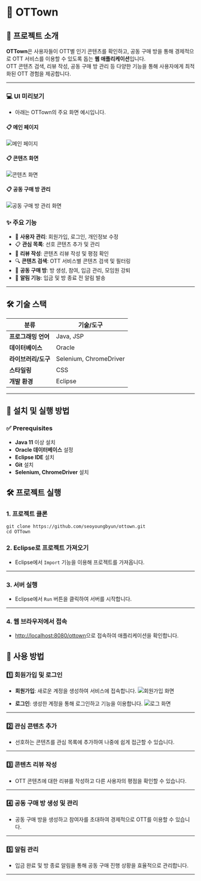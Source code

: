 # 🌟 OTTown

## 📌 프로젝트 소개

**OTTown**은 사용자들이 OTT별 인기 콘텐츠를 확인하고, 공동 구매 방을 통해 경제적으로 OTT 서비스를 이용할 수 있도록 돕는 **웹 애플리케이션**입니다.  
OTT 콘텐츠 검색, 리뷰 작성, 공동 구매 방 관리 등 다양한 기능을 통해 사용자에게 최적화된 OTT 경험을 제공합니다.

---

### 💻 UI 미리보기
- 아래는 OTTown의 주요 화면 예시입니다.

#### 📋 메인 페이지
![메인 페이지](https://github.com/user-attachments/assets/9c9e15a4-0586-47bc-b867-0a8f934ee20d)

#### 📋 콘텐츠 화면
![콘텐츠 화면](https://via.placeholder.com/800x400)

#### 📋 공동 구매 방 관리
![공동 구매 방 관리 화면](https://via.placeholder.com/800x400)


### ✨ 주요 기능
- 🔐 **사용자 관리**: 회원가입, 로그인, 개인정보 수정
- 📋 **관심 목록**: 선호 콘텐츠 추가 및 관리
- 📝 **리뷰 작성**: 콘텐츠 리뷰 작성 및 평점 확인
- 🔍 **콘텐츠 검색**: OTT 서비스별 콘텐츠 검색 및 필터링
- 🤝 **공동 구매 방**: 방 생성, 참여, 입금 관리, 모임원 강퇴
- 📢 **알림 기능**: 입금 및 방 종료 전 알림 발송

---

## 🛠️ 기술 스택

| **분류**            | **기술/도구**                     |
|---------------------|----------------------------------|
| **프로그래밍 언어**  | Java, JSP                       |
| **데이터베이스**     | Oracle                          |
| **라이브러리/도구**  | Selenium, ChromeDriver          |
| **스타일링**         | CSS                             |
| **개발 환경**        | Eclipse                         |

---

## 🚀 설치 및 실행 방법

### ✅ Prerequisites
- **Java 11** 이상 설치
- **Oracle 데이터베이스** 설정
- **Eclipse IDE** 설치
- **Git** 설치
- **Selenium, ChromeDriver** 설치

## 🛠️ 프로젝트 실행

### 1. 프로젝트 클론
````
git clone https://github.com/seoyoungbyun/ottown.git
cd OTTown
````

### 2. Eclipse로 프로젝트 가져오기
- Eclipse에서 `Import` 기능을 이용해 프로젝트를 가져옵니다.

---

### 3. 서버 실행
- Eclipse에서 `Run` 버튼을 클릭하여 서버를 시작합니다.

---

### 4. 웹 브라우저에서 접속
- [http://localhost:8080/ottown](http://localhost:8080/ottown)으로 접속하여 애플리케이션을 확인합니다.




## 📝 사용 방법

### 1️⃣ 회원가입 및 로그인
- **회원가입**: 새로운 계정을 생성하여 서비스에 접속합니다.
![회원가입 화면](https://github.com/user-attachments/assets/893ad6dc-89ef-4aaa-80b4-8c21776a2b5e)

- **로그인**: 생성한 계정을 통해 로그인하고 기능을 이용합니다.
![로그 화면](https://github.com/user-attachments/assets/80e33386-b3c4-481f-ab2b-594b760f248e)

---

### 2️⃣ 관심 콘텐츠 추가
- 선호하는 콘텐츠를 관심 목록에 추가하여 나중에 쉽게 접근할 수 있습니다.

---

### 3️⃣ 콘텐츠 리뷰 작성
- OTT 콘텐츠에 대한 리뷰를 작성하고 다른 사용자의 평점을 확인할 수 있습니다.

---

### 4️⃣ 공동 구매 방 생성 및 관리
- 공동 구매 방을 생성하고 참여자를 초대하여 경제적으로 OTT를 이용할 수 있습니다.

---

### 5️⃣ 알림 관리
- 입금 완료 및 방 종료 알림을 통해 공동 구매 진행 상황을 효율적으로 관리합니다.

---
